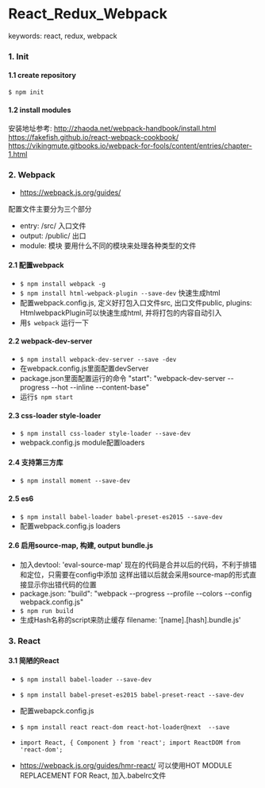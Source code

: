 # React_Redux_Webpack
keywords: react, redux, webpack

### 1. Init

#### 1.1 create repository

`$ npm init`

#### 1.2 install modules

安装地址参考:
http://zhaoda.net/webpack-handbook/install.html
https://fakefish.github.io/react-webpack-cookbook/
https://vikingmute.gitbooks.io/webpack-for-fools/content/entries/chapter-1.html

### 2. Webpack
- https://webpack.js.org/guides/

配置文件主要分为三个部分
- entry: /src/ 入口文件
- output: /public/ 出口
- module: 模块 要用什么不同的模块来处理各种类型的文件

#### 2.1 配置webpack
- `$ npm install webpack -g`
- `$ npm install html-webpack-plugin --save-dev` 快速生成html
- 配置webpack.config.js, 定义好打包入口文件src, 出口文件public, plugins: HtmlwebpackPlugin可以快速生成html,
并将打包的内容自动引入
- 用`$ webpack` 运行一下

#### 2.2 webpack-dev-server
- `$ npm install webpack-dev-server --save -dev`
- 在webpack.config.js里面配置devServer
- package.json里面配置运行的命令 "start": "webpack-dev-server --progress --hot --inline --content-base"
- 运行`$ npm start`

#### 2.3 css-loader style-loader
- `$ npm install css-loader style-loader --save-dev`
- webpack.config.js module配置loaders

#### 2.4 支持第三方库
- `$ npm install moment --save-dev`

#### 2.5 es6
- `$ npm install babel-loader babel-preset-es2015 --save-dev`
- 配置webpack.config.js loaders

#### 2.6 启用source-map, 构建, output bundle.js
- 加入devtool: 'eval-source-map' 现在的代码是合并以后的代码，不利于排错和定位，只需要在config中添加
这样出错以后就会采用source-map的形式直接显示你出错代码的位置
- package.json: "build": "webpack --progress --profile --colors --config webpack.config.js"
- `$ npm run build`
- 生成Hash名称的script来防止缓存 filename: '[name].[hash].bundle.js'


### 3. React
#### 3.1 简陋的React
- `$ npm install babel-loader --save-dev`
- `$ npm install babel-preset-es2015 babel-preset-react --save-dev`
- 配置webapck.config.js
- `$ npm install react react-dom react-hot-loader@next  --save`
- `import React, { Component } from 'react'; import ReactDOM from 'react-dom';`

- https://webpack.js.org/guides/hmr-react/ 可以使用HOT MODULE REPLACEMENT FOR React,
加入.babelrc文件
